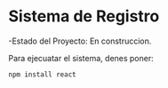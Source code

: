 <h1> Sistema de Registro</h1>

-Estado del Proyecto: En construccion.

Para ejecuatar el sistema, denes poner:

```npm install react```
